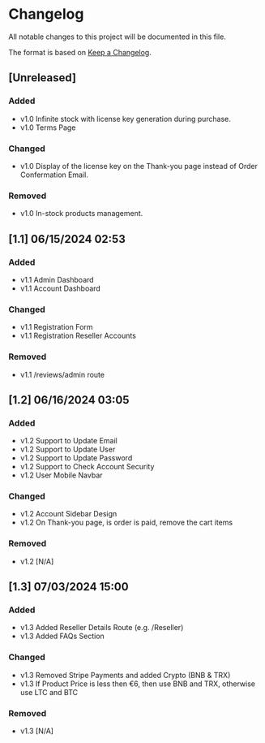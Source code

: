 # Changelog

All notable changes to this project will be documented in this file.

The format is based on [Keep a Changelog](https://keepachangelog.com/en/1.0.0/).

## [Unreleased]

### Added
- v1.0 Infinite stock with license key generation during purchase.
- v1.0 Terms Page

### Changed
- v1.0 Display of the license key on the Thank-you page instead of Order Confermation Email.

### Removed
- v1.0 In-stock products management.

## [1.1] 06/15/2024 02:53

### Added
- v1.1 Admin Dashboard
- v1.1 Account Dashboard

### Changed
- v1.1 Registration Form
- v1.1 Registration Reseller Accounts

### Removed
- v1.1 /reviews/admin route

## [1.2] 06/16/2024 03:05

### Added
- v1.2 Support to Update Email
- v1.2 Support to Update User
- v1.2 Support to Update Password
- v1.2 Support to Check Account Security
- v1.2 User Mobile Navbar

### Changed
- v1.2 Account Sidebar Design
- v1.2 On Thank-you page, is order is paid, remove the cart items

### Removed
- v1.2 [N/A]

## [1.3] 07/03/2024 15:00

### Added
- v1.3 Added Reseller Details Route (e.g. /Reseller)
- v1.3 Added FAQs Section

### Changed
- v1.3 Removed Stripe Payments and added Crypto (BNB & TRX)
- v1.3 If Product Price is less then €6, then use BNB and TRX, otherwise use LTC and BTC

### Removed
- v1.3 [N/A]